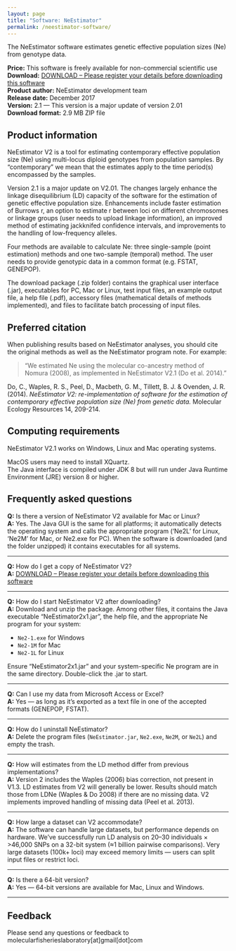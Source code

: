 ```yaml
---
layout: page
title: "Software: NeEstimator"
permalink: /neestimator-software/
---
```


The NeEstimator software estimates genetic effective population sizes (Ne) from genotype data.

**Price:**	This software is freely available for non-commercial scientific use  
**Download:**	[DOWNLOAD – Please register your details before downloading this software](https://forms.gle/nAG8pxqjkFKiUfgY7)  
**Product author:**	NeEstimator development team  
**Release date:**	December 2017  
**Version:**	2.1 — This version is a major update of version 2.01  
**Download format:**	2.9 MB ZIP file  

## Product information
NeEstimator V2 is a tool for estimating contemporary effective population size (Ne) using multi-locus diploid genotypes from population samples. By “contemporary” we mean that the estimates apply to the time period(s) encompassed by the samples.

Version 2.1 is a major update on V2.01. The changes largely enhance the linkage disequilibrium (LD) capacity of the software for the estimation of genetic effective population size. Enhancements include faster estimation of Burrows r, an option to estimate r between loci on different chromosomes or linkage groups (user needs to upload linkage information), an improved method of estimating jackknifed confidence intervals, and improvements to the handling of low-frequency alleles.

Four methods are available to calculate Ne: three single-sample (point estimation) methods and one two-sample (temporal) method. The user needs to provide genotypic data in a common format (e.g. FSTAT, GENEPOP).

The download package (.zip folder) contains the graphical user interface (.jar), executables for PC, Mac or Linux, test input files, an example output file, a help file (.pdf), accessory files (mathematical details of methods implemented), and files to facilitate batch processing of input files.

## Preferred citation
When publishing results based on NeEstimator analyses, you should cite the original methods as well as the NeEstimator program note. For example:

> “We estimated Ne using the molecular co-ancestry method of Nomura (2008), as implemented in NeEstimator V2.1 (Do et al. 2014).”

Do, C., Waples, R. S., Peel, D., Macbeth, G. M., Tillett, B. J. & Ovenden, J. R. (2014). *NeEstimator V2: re-implementation of software for the estimation of contemporary effective population size (Ne) from genetic data.* Molecular Ecology Resources 14, 209-214.  

## Computing requirements
NeEstimator V2.1 works on Windows, Linux and Mac operating systems.

MacOS users may need to install XQuartz.  
The Java interface is compiled under JDK 8 but will run under Java Runtime Environment (JRE) version 8 or higher.

## Frequently asked questions

**Q:** Is there a version of NeEstimator V2 available for Mac or Linux?  
**A:** Yes. The Java GUI is the same for all platforms; it automatically detects the operating system and calls the appropriate program (‘Ne2L’ for Linux, ‘Ne2M’ for Mac, or Ne2.exe for PC). When the software is downloaded (and the folder unzipped) it contains executables for all systems.

---

**Q:** How do I get a copy of NeEstimator V2?  
**A:** [DOWNLOAD – Please register your details before downloading this software](https://forms.gle/nAG8pxqjkFKiUfgY7)

---

**Q:** How do I start NeEstimator V2 after downloading?  
**A:** Download and unzip the package. Among other files, it contains the Java executable “NeEstimator2x1.jar”, the help file, and the appropriate Ne program for your system:  
- `Ne2-1.exe` for Windows  
- `Ne2-1M` for Mac  
- `Ne2-1L` for Linux  

Ensure “NeEstimator2x1.jar” and your system-specific Ne program are in the same directory. Double-click the .jar to start.

---

**Q:** Can I use my data from Microsoft Access or Excel?  
**A:** Yes — as long as it’s exported as a text file in one of the accepted formats (GENEPOP, FSTAT).

---

**Q:** How do I uninstall NeEstimator?  
**A:** Delete the program files (`NeEstimator.jar`, `Ne2.exe`, `Ne2M`, or `Ne2L`) and empty the trash.

---

**Q:** How will estimates from the LD method differ from previous implementations?  
**A:** Version 2 includes the Waples (2006) bias correction, not present in V1.3. LD estimates from V2 will generally be lower. Results should match those from LDNe (Waples & Do 2008) if there are no missing data. V2 implements improved handling of missing data (Peel et al. 2013).

---

**Q:** How large a dataset can V2 accommodate?  
**A:** The software can handle large datasets, but performance depends on hardware. We’ve successfully run LD analysis on 20–30 individuals × >46,000 SNPs on a 32-bit system (≈1 billion pairwise comparisons). Very large datasets (100k+ loci) may exceed memory limits — users can split input files or restrict loci.

---

**Q:** Is there a 64-bit version?  
**A:** Yes — 64-bit versions are available for Mac, Linux and Windows.

---

## Feedback
Please send any questions or feedback to  
molecularfisherieslaboratory[at]gmail[dot]com